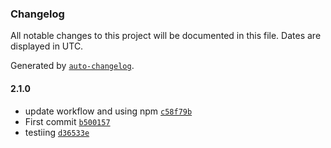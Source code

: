 ### Changelog

All notable changes to this project will be documented in this file. Dates are displayed in UTC.

Generated by [`auto-changelog`](https://github.com/CookPete/auto-changelog).

#### 2.1.0

- update workflow and using npm [`c58f79b`](https://github.com/ThePrimesBros/joke-app/commit/c58f79b33285dd5676bdfdb95ee94331b5499373)
- First commit [`b500157`](https://github.com/ThePrimesBros/joke-app/commit/b50015746a0070527701cc6088e8caf30136df6c)
- testiing [`d36533e`](https://github.com/ThePrimesBros/joke-app/commit/d36533e09d3cad2181edfb40175335b0eb39e1af)
